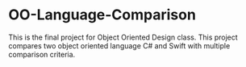 # OO-Language-Comparison
This is the final project for Object Oriented Design class. This project compares two object oriented language C# and Swift with multiple comparison criteria. 
